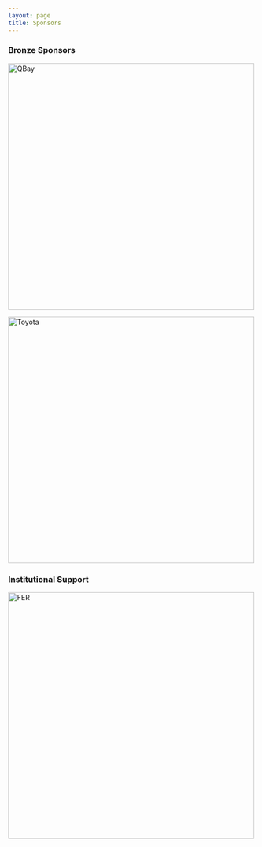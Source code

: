 ```yaml
---
layout: page
title: Sponsors
---
```

### Bronze Sponsors
[<img src="https://conferences.i-cav.org/2025/assets/img/Logo-QBayLogic.png" alt="QBay" width="500" class="center">](https://qbaylogic.com/about-us/) <br>

[<img src="https://conferences.i-cav.org/2025/assets/img/toyota.png" alt="Toyota" width="500" class="center">](https://www.toyota.com/)

### Institutional Support
[<img src="https://conferences.i-cav.org/2025/assets/img/FER_logo_3-1_university.png" alt="FER" width="500" class="center">](https://www.fer.unizg.hr/)